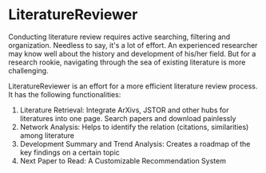 # LiteratureReviewer
Conducting literature review requires active searching, filtering and organization. Needless to say, it's a lot of effort. An experienced researcher may know well about the history and development of his/her field. But for a research rookie, navigating through the sea of existing literature is more challenging.  

LiteratureReviewer is an effort for a more efficient literature review process. It has the following functionalities:

1. Literature Retrieval: Integrate ArXivs, JSTOR and other hubs for literatures into one page. Search papers and download painlessly
2. Network Analysis: Helps to identify the relation (citations, similarities) among literature
3. Development Summary and Trend Analysis: Creates a roadmap of the key findings on a certain topic
4. Next Paper to Read: A Customizable Recommendation System

   
   

